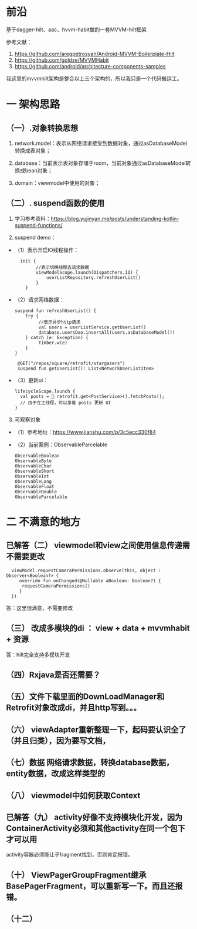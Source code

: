 # 前沿

基于dagger-hilt、aac、hvvm-habit做的一套MVVM-hilt框架

参考文献：

1. https://github.com/aregpetrosyan/Android-MVVM-Boilerplate-Hilt
2. https://github.com/goldze/MVVMHabit
3. https://github.com/android/architecture-components-samples

我这里的mvvmhilt架构是整合以上三个架构的，所以我只是一个代码搬运工。

# 一 架构思路

## （一）.对象转换思想

1. network.model：表示从网络请求接受到数据对象，通过asDatabaseModel转换成表对象；

2. database：当前表示表对象存储于room，当前对象通过asDatabaseModel转换成bean对象；

3. domain：viewmodel中使用的对象；

## （二）. suspend函数的使用

1. 学习参考资料：https://blog.yujinyan.me/posts/understanding-kotlin-suspend-functions/

2. suspend demo：

- （1）表示开启IO线程操作：

        init {
              //表示切换线程去请求数据 
              viewModelScope.launch(Dispatchers.IO) {
                  userListRepository.refreshUserList()
              }
          }
- （2）请求网络数据：

      suspend fun refreshUserList() {
          try {
               //表示异步http请求
               val users = userListService.getUserList()
               database.usersDao.insertAll(users.asDatabaseModel())
          } catch (e: Exception) {
               Timber.w(e)
          }
      }
   
       @GET("/repos/square/retrofit/stargazers")
       suspend fun getUserList(): List<NetworkUserListItem>

- （3）更新ui：

      lifecycleScope.launch {
        val posts = 🏹 retrofit.get<PostService>().fetchPosts();
        // 由于在主线程，可以拿着 posts 更新 UI
      }

3. 可观察对象

- （1）参考地址：https://www.jianshu.com/p/3c5ecc330f84
- （2）当前案例：ObservableParcelable

      ObservableBoolean
      ObservableByte
      ObservableChar
      ObservableShort
      ObservableInt
      ObservableLong
      ObservableFloat
      ObservableDouble
      ObservableParcelable

# 二 不满意的地方

## 已解答（二） viewmodel和view之间使用信息传递需不需要更改

      viewModel.requestCameraPermissions.observe(this, object : Observer<Boolean?> {
         override fun onChanged(@Nullable aBoolean: Boolean?) {
          requestCameraPermissions()
         }
      })

答：这里很满意，不需要修改

## （三） 改成多模块的di ： view + data + mvvmhabit + 资源

答：hilt完全支持多模块开发

## （四）Rxjava是否还需要？

## （五）文件下载里面的DownLoadManager和Retrofit对象改成di，并且http写到。。。

## （六） viewAdapter重新整理一下，起码要认识全了（并且归类），因为要写文档，

## （七）数据 网络请求数据，转换database数据，entity数据，改成这样类型的

## （八） viewmodel中如何获取Context

## 已解答（九） activity好像不支持模块化开发，因为ContainerActivity必须和其他activity在同一个包下才可以用

activity容器必须能让子fragment找到，否则肯定报错。

## （十） ViewPagerGroupFragment继承BasePagerFragment，可以重新写一下。而且还报错。

## （十二） 
  
